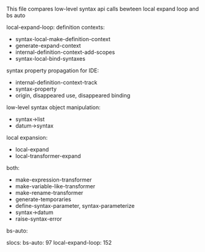 This file compares low-level syntax api calls bewteen local expand loop and bs auto

local-expand-loop:
definition contexts:
* syntax-local-make-definition-context
* generate-expand-context
* internal-definition-context-add-scopes
* syntax-local-bind-syntaxes

syntax property propagation for IDE:
* internal-definition-context-track
* syntax-property
* origin, disappeared use, disappeared binding

low-level syntax object manipulation:
* syntax->list
* datum->syntax

local expansion:
* local-expand
* local-transformer-expand



both:
* make-expression-transformer
* make-variable-like-transformer
* make-rename-transformer
* generate-temporaries
* define-syntax-parameter, syntax-parameterize
* syntax->datum
* raise-syntax-error

bs-auto:

slocs:
bs-auto: 97
local-expand-loop: 152

